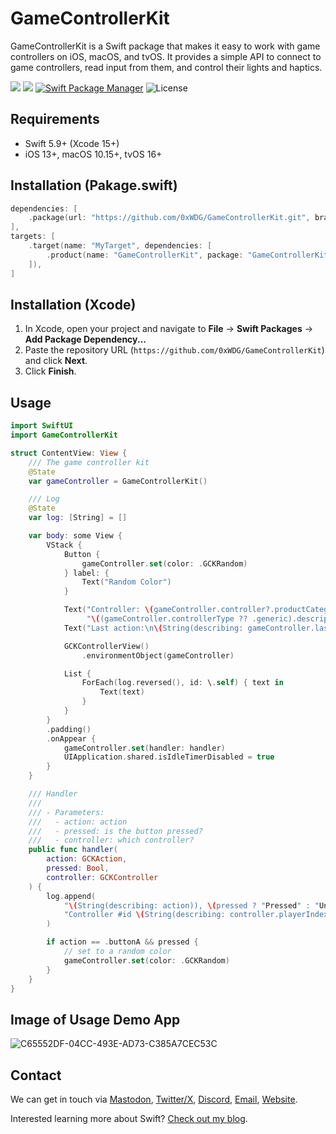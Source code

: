 # GameControllerKit

GameControllerKit is a Swift package that makes it easy to work with game controllers on iOS, macOS, and tvOS. It provides a simple API to connect to game controllers, read input from them, and control their lights and haptics.

[![](https://img.shields.io/endpoint?url=https%3A%2F%2Fswiftpackageindex.com%2Fapi%2Fpackages%2F0xWDG%2FGameControllerKit%2Fbadge%3Ftype%3Dplatforms)](https://swiftpackageindex.com/0xWDG/GameControllerKit)
[![](https://img.shields.io/endpoint?url=https%3A%2F%2Fswiftpackageindex.com%2Fapi%2Fpackages%2F0xWDG%2FGameControllerKit%2Fbadge%3Ftype%3Dswift-versions)](https://swiftpackageindex.com/0xWDG/GameControllerKit)
[![Swift Package Manager](https://img.shields.io/badge/SPM-compatible-brightgreen.svg)](https://swift.org/package-manager)
![License](https://img.shields.io/github/license/0xWDG/GameControllerKit)

## Requirements

- Swift 5.9+ (Xcode 15+)
- iOS 13+, macOS 10.15+, tvOS 16+

## Installation (Pakage.swift)

```swift
dependencies: [
    .package(url: "https://github.com/0xWDG/GameControllerKit.git", branch: "main"),
],
targets: [
    .target(name: "MyTarget", dependencies: [
        .product(name: "GameControllerKit", package: "GameControllerKit"),
    ]),
]
```

## Installation (Xcode)

1. In Xcode, open your project and navigate to **File** → **Swift Packages** → **Add Package Dependency...**
2. Paste the repository URL (`https://github.com/0xWDG/GameControllerKit`) and click **Next**.
3. Click **Finish**.

## Usage

```swift
import SwiftUI
import GameControllerKit

struct ContentView: View {
    /// The game controller kit
    @State
    var gameController = GameControllerKit()

    /// Log
    @State
    var log: [String] = []

    var body: some View {
        VStack {
            Button {
                gameController.set(color: .GCKRandom)
            } label: {
                Text("Random Color")
            }

            Text("Controller: \(gameController.controller?.productCategory ?? "None"), " +
                 "\((gameController.controllerType ?? .generic).description)")
            Text("Last action:\n\(String(describing: gameController.lastAction)).")

            GCKControllerView()
                .environmentObject(gameController)

            List {
                ForEach(log.reversed(), id: \.self) { text in
                    Text(text)
                }
            }
        }
        .padding()
        .onAppear {
            gameController.set(handler: handler)
            UIApplication.shared.isIdleTimerDisabled = true
        }
    }

    /// Handler
    ///
    /// - Parameters:
    ///   - action: action
    ///   - pressed: is the button pressed?
    ///   - controller: which controller?
    public func handler(
        action: GCKAction,
        pressed: Bool,
        controller: GCKController
    ) {
        log.append(
            "\(String(describing: action)), \(pressed ? "Pressed" : "Unpressed"), " +
            "Controller #id \(String(describing: controller.playerIndex.rawValue))"
        )

        if action == .buttonA && pressed {
            // set to a random color
            gameController.set(color: .GCKRandom)
        }
    }
}
```

## Image of Usage Demo App

![C65552DF-04CC-493E-AD73-C385A7CEC53C](https://github.com/user-attachments/assets/7bae192c-41ae-42d5-ad52-e204de73b3a0)

## Contact

We can get in touch via [Mastodon](https://mastodon.social/@0xWDG), [Twitter/X](https://twitter.com/0xWDG), [Discord](https://discordapp.com/users/918438083861573692), [Email](mailto:email@wesleydegroot.nl), [Website](https://wesleydegroot.nl).

Interested learning more about Swift? [Check out my blog](https://wesleydegroot.nl/blog/).
